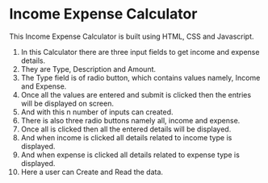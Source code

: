 
# Income Expense Calculator

This Income Expense Calculator is built using HTML, CSS and Javascript.

1) In this Calculator there are three input fields to get income and expense details.
2) They are Type, Description and Amount.
3) The Type field is of radio button, which contains values namely, Income and Expense. 
3) Once all the values are entered and submit is clicked then the entries will be displayed on screen.
4) And with this n number of inputs can created.
5) There is also three radio buttons namely all, income and expense.
6) Once all is clicked then all the entered details will be displayed.
7) And when income is clicked all details related to income type is displayed.
8) And when expense is clicked all details related to expense type is displayed.
9) Here a user can Create and Read the data.


